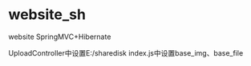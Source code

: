 # website_sh
website SpringMVC+Hibernate

UploadController中设置E:/sharedisk
index.js中设置base_img、base_file
